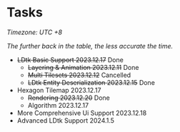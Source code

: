 # Tasks

*Timezone: UTC +8*

*The further back in the table, the less accurate the time.*

- ~~LDtk Basic Support 2023.12.17~~ Done
  - ~~Layering & Animation 2023.12.11~~ Done
  - ~~Multi Tilesets 2023.12.12~~ Cancelled
  - ~~LDtk Entity Deserialization 2023.12.15~~ Done
- Hexagon Tilemap 2023.12.17
  - ~~Rendering 2023.12.20~~ Done
  - Algorithm 2023.12.17
- More Comprehensive Ui Support 2023.12.18
- Advanced LDtk Support 2024.1.5
